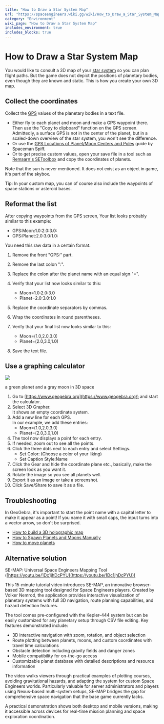 ```yaml
---
title: "How to Draw a Star System Map"
url: "https://spaceengineers.wiki.gg/wiki/How_to_Draw_a_Star_System_Map"
category: "Environment"
wiki_page: "How to Draw a Star System Map"
includes_environment: true
includes_blocks: true
---
```


# How to Draw a Star System Map

You would like to consult a 3D map of your [star system](https://spaceengineers.wiki.gg/wiki/Star_System "Star System") so you can plan flight paths. But the game does not depict the positions of planetary bodies, even though they are known and static. This is how you create your own 3D map.

## Collect the coordinates

Collect the [GPS](https://spaceengineers.wiki.gg/wiki/GPS "GPS") values of the planetary bodies in a text file.

*   Either fly to each planet and moon and make a GPS waypoint there. Then use the "Copy to clipboard" function on the GPS screen. Admittedly, a surface GPS is not in the center of the planet, but in a scaled-down overview of the star system, you won't see the difference.
*   Or use the [GPS Locations of Planet/Moon Centers and Poles](https://steamcommunity.com/sharedfiles/filedetails/?id=2728454942) guide by Spaceman Spiff.
*   Or to get precise custom values, open your save file in a tool such as [Remaarn's SEToolbox](https://github.com/mmusu3/SEToolbox/releases/) and copy the coordinates of planets.

Note that the sun is never mentioned. It does not exist as an object in game, it's part of the skybox.

Tip: In your custom map, you can of course also include the waypoints of space stations or asteroid bases.

## Reformat the list

After copying waypoints from the GPS screen, Your list looks probably similar to this example:

*   GPS:Moon:1.0:2.0:3.0:
*   GPS:Planet:2.0:3.0:1.0:

You need this raw data in a certain format.

1.  Remove the front "GPS:" part.
2.  Remove the last colon ":".
3.  Replace the colon after the planet name with an equal sign "=".
4.  Verify that your list now looks similar to this:
    *   Moon=1.0:2.0:3.0
    *   Planet=2.0:3.0:1.0

1.  Replace the coordinate separators by commas.
2.  Wrap the coordinates in round parentheses.
3.  Verify that your final list now looks similar to this:
    *   Moon=(1.0,2.0,3.0)
    *   Planet=(2.0,3.0,1.0)
4.  Save the text file.

## Use a graphing calculator

[![](https://spaceengineers.wiki.gg/images/thumb/5/5d/GeoGebra.jpg/320px-GeoGebra.jpg?d57ea4)](https://spaceengineers.wiki.gg/wiki/File:GeoGebra.jpg)

a green planet and a gray moon in 3D space

1.  Go to [https://www.geogebra.org](https://www.geogebra.org/) and start the calculator.
2.  Select 3D Grapher.  
    It shows an empty coordinate system.
3.  Add a new line for each GPS.  
    In our example, we add these entries:
    *   Moon=(1.0,2.0,3.0)
    *   Planet=(2.0,3.0,1.0)
4.  The tool now displays a point for each entry.
5.  If needed, zoom out to see all the points.
6.  Click the three dots next to each entry and select Settings.
    *   Set Color: (Choose a color of your liking)
    *   Set Caption Style:Name
7.  Click the Gear and hide the coordinate plane etc., basically, make the screen look as you want it.
8.  Rotate the image so you see all planets well.
9.  Export it as an image or take a screenshot.
10.  Click Save/Share to save it as a file.

## Troubleshooting

In GeoGebra, it's important to start the point name with a capital letter to make it appear as a point! If you name it with small caps, the input turns into a vector arrow, so don't be surprised.

*   [How to build a 3D holographic map](https://spaceengineers.wiki.gg/wiki/How_to_build_a_3D_holographic_map "How to build a 3D holographic map")
*   [How to Spawn Planets and Moons Manually](https://spaceengineers.wiki.gg/wiki/How_to_Spawn_Planets_and_Moons_Manually "How to Spawn Planets and Moons Manually")
*   [How to move planets](https://spaceengineers.wiki.gg/wiki/How_to_move_planets "How to move planets")

## Alternative solution

SE-MAP: Universal Space Engineers Mapping Tool ([https://youtu.be/1Dc1jhDcPYU](https://youtu.be/1Dc1jhDcPYU))

This 15-minute tutorial video introduces SE-MAP, an innovative browser-based 3D mapping tool designed for Space Engineers players. Created by Volker Nemrod, the application provides interactive visualization of planetary systems with full 3D navigation, route planning capabilities, and hazard detection features.

The tool comes pre-configured with the Kepler-444 system but can be easily customized for any planetary setup through CSV file editing. Key features demonstrated include:

*   3D interactive navigation with zoom, rotation, and object selection
*   Route plotting between planets, moons, and custom coordinates with travel time calculations
*   Obstacle detection including gravity fields and danger zones
*   Mobile compatibility for on-the-go access
*   Customizable planet database with detailed descriptions and resource information

The video walks viewers through practical examples of plotting courses, avoiding gravitational hazards, and adapting the system for custom Space Engineers worlds. Particularly valuable for server administrators and players using Nexus-based multi-system setups, SE-MAP bridges the gap for comprehensive space navigation that the base game currently lacks.

A practical demonstration shows both desktop and mobile versions, making it accessible across devices for real-time mission planning and space exploration coordination.
